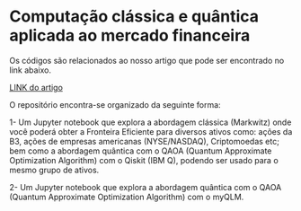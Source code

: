 # Computação clássica e quântica aplicada ao mercado financeira

Os códigos são relacionados ao nosso artigo que pode ser encontrado no link abaixo.

<a href="https://www.dualq.tech/wp-content/uploads/DualQ_quantum-finance.pdf">LINK do artigo</a>

O repositório encontra-se organizado da seguinte forma: 

1- Um Jupyter notebook que explora a abordagem clássica (Markwitz) onde você poderá obter a Fronteira Eficiente para diversos ativos como: ações da B3, ações de empresas americanas (NYSE/NASDAQ), Criptomoedas etc; bem como a abordagem quântica com o QAOA (Quantum Approximate Optimization Algorithm) com o Qiskit (IBM Q), podendo ser usado para o mesmo grupo de ativos.

2- Um Jupyter notebook que explora a abordagem quântica com o QAOA (Quantum Approximate Optimization Algorithm) com o myQLM.

